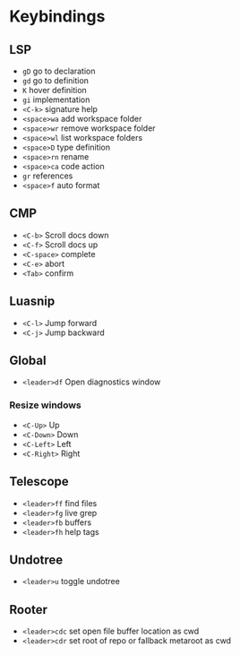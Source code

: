 # Keybindings

## LSP

- `gD` go to declaration
- `gd` go to definition
- `K` hover definition
- `gi` implementation
- `<C-k>` signature help
- `<space>wa` add workspace folder
- `<space>wr` remove workspace folder
- `<space>wl` list workspace folders
- `<space>D` type definition
- `<space>rn` rename
- `<space>ca` code action
- `gr` references
- `<space>f` auto format

## CMP

- `<C-b>` Scroll docs down
- `<C-f>` Scroll docs up
- `<C-space>` complete
- `<C-e>` abort
- `<Tab>` confirm

## Luasnip

- `<C-l>` Jump forward
- `<C-j>` Jump backward

## Global

- `<leader>df` Open diagnostics window

### Resize windows

- `<C-Up>` Up
- `<C-Down>` Down
- `<C-Left>` Left
- `<C-Right>` Right

## Telescope

- `<leader>ff` find files
- `<leader>fg` live grep
- `<leader>fb` buffers
- `<leader>fh` help tags

## Undotree

- `<leader>u` toggle undotree

## Rooter

- `<leader>cdc` set open file buffer location as cwd
- `<leader>cdr` set root of repo or fallback metaroot as cwd
